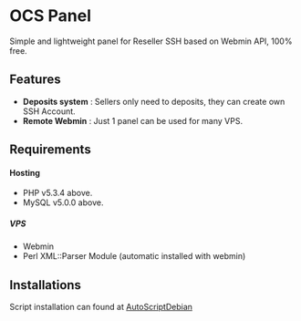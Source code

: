 # OCS Panel
Simple and lightweight panel for Reseller SSH based on Webmin API, 100% free.

## Features

* **Deposits system** : Sellers only need to deposits, they can create own SSH Account.
* **Remote Webmin** : Just 1 panel can be used for many VPS.

## Requirements

#### Hosting
* PHP v5.3.4 above.
* MySQL v5.0.0 above.

##### VPS
* Webmin
* Perl XML::Parser Module (automatic installed with webmin)

## Installations
Script installation can found at <a href="http://github.com/AutoScriptDebian">AutoScriptDebian</a>
